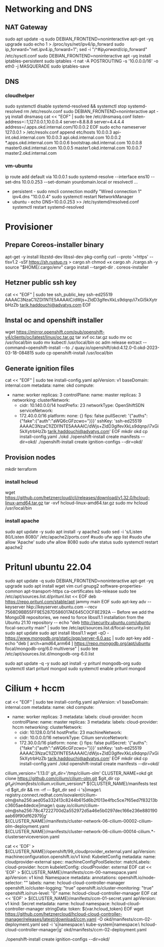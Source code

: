 # Networking and DNS

## NAT Gateway
sudo apt update -q
sudo DEBIAN_FRONTEND=noninteractive apt-get -yq  upgrade
sudo echo 1 > /proc/sys/net/ipv4/ip_forward
sudo ip_forward="net.ipv4.ip_forward=1"; sed -i "/^#$ip_forward/ c$ip_forward" /etc/sysctl.conf
sudo DEBIAN_FRONTEND=noninteractive apt -yq install iptables-persistent
sudo iptables -t nat -A POSTROUTING -s '10.0.0.0/16' -o eth0 -j MASQUERADE
sudo iptables-save
## DNS
### cloudhelper
sudo systemctl disable systemd-resolved && systemctl stop systemd-resolved
rm /etc/resolv.conf
sudo DEBIAN_FRONTEND=noninteractive apt -yq install dnsmasq
cat << "EOF" | sudo tee /etc/dnsmasq.conf
listen-address=::1,127.0.0.1,10.0.0.4
server=8.8.8.8
server=4.4.4.4
address=/.apps.okd.internal.com/10.0.0.2
EOF
sudo echo nameserver 127.0.0.1 > /etc/resolv.conf
append etc/hosts
10.0.0.3 api-int.okd.internal.com
10.0.0.3 api.okd.internal.com
10.0.0.2 *.apps.okd.internal.com
10.0.0.6 bootstrap.okd.internal.com
10.0.0.8 master0.okd.internal.com
10.0.0.5 master1.okd.internal.com
10.0.0.7 master2.okd.internal.com

### vm-ubuntu
ip route add default via 10.0.0.1
sudo systemd-resolve --interface ens10 --set-dns 10.0.0.253 --set-domain yourdomain.local
or resolvectl ...
- persistent -
sudo nmcli connection modify "Wired connection 1" ipv4.dns "10.0.0.4"
sudo systemctl restart NetworkManager
- ubuntu -
echo DNS=10.0.0.253 >> /etc/systemd/resolved.conf
systemctl restart systemd-resolved


# Provisioner

## Prepare Coreos-installer binary
apt-get -y install libzstd-dev libssl-dev pkg-config
curl --proto '=https' --tlsv1.2 -sSf https://sh.rustup.rs > cargo.sh
chmod +x cargo.sh
./cargo.sh -y
source "$HOME/.cargo/env"
cargo install --target-dir . coreos-installer
## Hetzner public ssh key
cat << "EOF" | sudo tee ssh_public_key
ssh-ed25519 AAAAC3NzaC1lZDI1NTE5AAAAIC/dWjs+ZIdD3glfevXkLs9dqnp/i7xGi5kXytrbHzZb tarik.haddouchi@advatys.com
EOF
## Instal oc and openshift installer
wget https://mirror.openshift.com/pub/openshift-v4/clients/oc/latest/linux/oc.tar.gz
tar xvf oc.tar.gz
sudo mv oc /usr/local/bin
sudo mv kubectl /usr/local/bin
oc adm release extract --command=openshift-install --to ./ quay.io/openshift/okd:4.12.0-0.okd-2023-03-18-084815
sudo cp openshift-install /usr/local/bin
## Generate ignition files
cat << "EOF" | sudo tee install-config.yaml
apiVersion: v1
baseDomain: internal.com
metadata:
  name: okd
compute:
- name: worker
  replicas: 3
controlPlane:
  name: master
  replicas: 3
networking:
  clusterNetwork:
  - cidr: 10.140.0.0/14
    hostPrefix: 23
  networkType: OpenShiftSDN
  serviceNetwork:
  - 172.40.0.0/16
platform:
  none: {}
fips: false
pullSecret: '{"auths":{"fake":{"auth":"aWQ6cGFzcwo="}}}'
sshKey: 'ssh-ed25519 AAAAC3NzaC1lZDI1NTE5AAAAIC/dWjs+ZIdD3glfevXkLs9dqnp/i7xGi5kXytrbHzZb tarik.haddouchi@advatys.com'
EOF
mkdir okd
cp install-config.yaml ./okd
./openshift-install create manifests --dir=okd/
./openshift-install create ignition-configs --dir=okd/
## Provision nodes
mkdir terraform
### install hcloud
wget https://github.com/hetznercloud/cli/releases/download/v1.32.0/hcloud-linux-amd64.tar.gz
tar -xvf hcloud-linux-amd64.tar.gz
sudo mv hcloud /usr/local/bin
### install apache
sudo apt update -y
sudo apt install -y apache2
sudo sed -i 's/Listen 80/Listen 8080/' /etc/apache2/ports.conf
#sudo ufw app list
#sudo ufw allow 'Apache'
sudo ufw allow 8080
sudo ufw status
sudo systemctl restart apache2

# Pritunl ubuntu 22.04
sudo apt update -q
sudo DEBIAN_FRONTEND=noninteractive apt-get -yq  upgrade
sudo apt install wget vim curl gnupg2 software-properties-common apt-transport-https ca-certificates lsb-release
sudo tee /etc/apt/sources.list.d/pritunl.list << EOF
deb https://repo.pritunl.com/stable/apt jammy main
EOF
sudo apt-key adv --keyserver hkp://keyserver.ubuntu.com --recv 7568D9BB55FF9E5287D586017AE645C0CF8E292A
-- Before we add the MongoDB repositories, we need to force libssl1.1 installation from the Ubuntu 21.10 repository --
echo "deb http://security.ubuntu.com/ubuntu focal-security main" | sudo tee /etc/apt/sources.list.d/focal-security.list
sudo apt update
sudo apt install libssl1.1
wget -qO - https://www.mongodb.org/static/pgp/server-6.0.asc | sudo apt-key add -
echo "deb [ arch=amd64,arm64 ] https://repo.mongodb.org/apt/ubuntu focal/mongodb-org/6.0 multiverse" | sudo tee /etc/apt/sources.list.d/mongodb-org-6.0.list

sudo apt update -q -y
sudo apt install -y pritunl mongodb-org
sudo systemctl start pritunl mongod
sudo systemctl enable pritunl mongod

# Cilium + hccm
cat << "EOF" | sudo tee install-config.yaml
apiVersion: v1
baseDomain: internal.com
metadata:
  name: okd
compute:
- name: worker
  replicas: 3
  metadata:
    labels:
      cloud-provider: hccm
controlPlane:
  name: master
  replicas: 3
  metadata:
    labels:
      cloud-provider: hccm
networking:
  clusterNetwork:
  - cidr: 10.128.0.0/14
    hostPrefix: 23
  machineNetwork:
  - cidr: 10.0.0.0/16
  networkType: Cilium
  serviceNetwork:
  - 172.30.0.0/16
platform:
  none: {}
fips: false
pullSecret: '{"auths":{"fake":{"auth":"aWQ6cGFzcwo="}}}'
sshKey: 'ssh-ed25519 AAAAC3NzaC1lZDI1NTE5AAAAIC/dWjs+ZIdD3glfevXkLs9dqnp/i7xGi5kXytrbHzZb tarik.haddouchi@advatys.com'
EOF
mkdir okd
cp install-config.yaml ./okd
openshift-install create manifests --dir=okd/

cilium_version='1.13.0'
git_dir='/tmp/cilium-olm'
CLUSTER_NAME=okd
git clone https://github.com/cilium/cilium-olm.git $git_dir
cp $git_dir/manifests/cilium.v$cilium_version/* ${CLUSTER_NAME}/manifests
test -d $git_dir && rm -rf -- $git_dir
sed -i 's|image:\ registry.connect.redhat.com/isovalent/cilium-olm@sha256:aed05a332413c8244b615d6b2f013e4fbc5ce7f65ed7f83213bc3605ae4dedce|image:\ quay.io/cilium/cilium-olm@sha256:78c47222700d2a552972d5a46e5b0297dec166e236e880190aab69f90df62979|g' \
  ${CLUSTER_NAME}/manifests/cluster-network-06-cilium-00002-cilium-olm-deployment.yaml \
  ${CLUSTER_NAME}/manifests/cluster-network-06-cilium-00014-cilium.*-clusterserviceversion.yaml
  
cat << 'EOF' > ${CLUSTER_NAME}/openshift/99_cloudprovider_external.yaml
apiVersion: machineconfiguration.openshift.io/v1
kind: KubeletConfig
metadata:
  name: cloudprovider-external
spec:
  machineConfigPoolSelector:
    matchLabels:
      cloud-provider: hccm
  kubeletConfig:
    cloudProvider: external
EOF
cat << 'EOF' > ${CLUSTER_NAME}/manifests/ccm-00-namespace.yaml
apiVersion: v1
kind: Namespace
metadata:
  annotations:
    openshift.io/node-selector: ""
  labels:
    name: hcloud-cloud-controller-manager
    openshift.io/cluster-logging: "true"
    openshift.io/cluster-monitoring: "true"
    openshift.io/run-level: "0"
  name: hcloud-cloud-controller-manager
EOF
cat << 'EOF' > ${CLUSTER_NAME}/manifests/ccm-01-secret.yaml
apiVersion: v1
kind: Secret
metadata:
  name: hcloud
  namespace: hcloud-cloud-controller-manager
stringData:
  token: ${var.hcloud_token}
EOF
wget https://github.com/hetznercloud/hcloud-cloud-controller-manager/releases/latest/download/ccm.yaml -O okd/manifests/ccm-02-deployment.yaml
sed -i 's|namespace:\ kube-system|namespace:\ hcloud-cloud-controller-manager|g' okd/manifests/ccm-02-deployment.yaml



./openshift-install create ignition-configs --dir=okd/